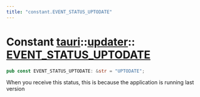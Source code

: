 ```yaml
---
title: "constant.EVENT_STATUS_UPTODATE"
---
```


# Constant [tauri](/docs/api/rust/tauri/../index.html)::​[updater](/docs/api/rust/tauri/index.html)::​[EVENT_STATUS_UPTODATE](/docs/api/rust/tauri/)

```rs
pub const EVENT_STATUS_UPTODATE: &str = "UPTODATE";
```

When you receive this status, this is because the application is running last version
